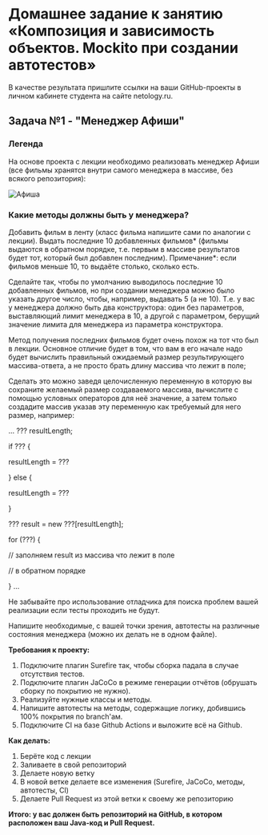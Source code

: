 <h1>Домашнее задание к занятию «Композиция и зависимость объектов. Mockito при создании автотестов» </h1>

В качестве результата пришлите ссылки на ваши GitHub-проекты в личном кабинете студента на сайте netology.ru.

<h2>Задача №1 - "Менеджер Афиши"</h2>

<h3>Легенда</h3>
На основе проекта с лекции необходимо реализовать менеджер Афиши 
(все фильмы хранятся внутри самого менеджера в массиве, без всякого репозитория):


![Афиша](https://github.com/netology-code/javaqa-homeworks/blob/master/dependency/pic/afisha.png?raw=true)

<h3>Какие методы должны быть у менеджера?</h3>

Добавить фильм в ленту (класс фильма напишите сами по аналогии с лекции).
Выдать последние 10 добавленных фильмов* (фильмы выдаются в обратном порядке, т.е. первым в массиве результатов будет тот, который был добавлен последним).
Примечание*: если фильмов меньше 10, то выдаёте столько, сколько есть.

Сделайте так, чтобы по умолчанию выводилось последние 10 добавленных фильмов, но при создании менеджера можно было указать другое число, чтобы, например, выдавать 5 (а не 10). Т.е. у вас у менеджера должно быть два конструктора: один без параметров, выставляющий лимит менеджера в 10, а другой с параметром, берущий значение лимита для менеджера из параметра конструктора.

Метод получения последних фильмов будет очень похож на тот что был в лекции. 
Основное отличие будет в том, что вам в его начале надо будет вычислить правильный ожидаемый размер 
результирующего массива-ответа, а не просто брать длину массива что лежит в поле; 

Сделать это можно заведя целочисленную переменную в которую вы сохраните желаемый размер создаваемого массива, 
вычислите с помощью условных операторов для неё значение, а затем только создадите массив указав эту переменную как требуемый для него размер, например:

...
??? resultLength;

if ??? {

resultLength = ???

} else {

resultLength = ???

}

??? result = new ???[resultLength];

for (???) {

// заполняем result из массива что лежит в поле

// в обратном порядке

}
...

Не забывайте про использование отладчика для поиска проблем вашей реализации если тесты проходить не будут.

Напишите необходимые, с вашей точки зрения, автотесты на различные состояния менеджера (можно их делать не в одном файле).

**Требования к проекту:**

1. Подключите плагин Surefire так, чтобы сборка падала в случае отсутствия тестов.
1. Подключите плагин JaCoCo в режиме генерации отчётов (обрушать сборку по покрытию не нужно).
1. Реализуйте нужные классы и методы.
1. Напишите автотесты на методы, содержащие логику, добившись 100% покрытия по branch'ам.
1. Подключите CI на базе Github Actions и выложите всё на Github.

**Как делать:**

1. Берёте код с лекции
1. Заливаете в свой репозиторий
1. Делаете новую ветку
1. В новой ветке делаете все изменения (Surefire, JaCoCo, методы, автотесты, CI)
1. Делаете Pull Request из этой ветки к своему же репозиторию

**Итого: у вас должен быть репозиторий на GitHub, в котором расположен ваш Java-код и Pull Request.**